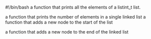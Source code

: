 #!/bin/bash
a function that prints all the elements of a listint_t list.

a function that prints the number of elements in a single linked list
a function that adds a new node to the start of the list

a function that adds a new node to the end of the linked list

